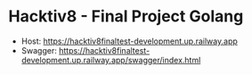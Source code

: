# Hacktiv8 - Final Project Golang

- Host: https://hacktiv8finaltest-development.up.railway.app
- Swagger: https://hacktiv8finaltest-development.up.railway.app/swagger/index.html
